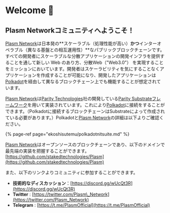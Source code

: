 # Welcome 💁

## Plasm Networkコミュニティへようこそ！

[Plasm Network](https://www.plasmnet.io/)は日本発の**スケーラブル（処理性能が高い）**かつ**インターオペラブル（異なる基盤との相互運用性）**なパブリックブロックチェーンです。すべての開発者にスケーラブルな分散アプリケーションの開発インフラを提供することを通して新しい Web のあり方、分散Web（"Web3.0"） を実現することをミッションにおいています。開発者はスケーラビリティを気にすることなくアプリケーションを作成することが可能になり、開発したアプリケーションは[Polkadot](https://polkadot.network/)を経由して異なるブロックチェーン上でも機能することが想定されています。

[Plasm Network](https://www.plasmnet.io/)は[Parity Technologies](https://www.parity.io/)社の開発している[Parity Substrateフレームワーク](https://substrate.dev/)を用いて実装されています。これにより[Polkadot](https://polkadot.network/)に接続をすることができます。（Polkadotに接続するブロックチェーンはSubstrateによって作成されている必要があります。）Polkadotと[Plasm  Network](https://www.plasmnet.io/)の詳細は以下よりご確認ください。

{% page-ref page="ekoshisutemu/polkadotnitsuite.md" %}

[Plasm Network](https://www.plasmnet.io/)はオープンソースのブロックチェーンであり、以下のドメインで最先端の実装を把握することができます。  
[https://github.com/stakedtechnologies/Plasm](https://github.com/stakedtechnologies/Plasm)

また、以下のリンクよりコミュニティに参加することができます。

* **技術的なディスカッション**：[https://discord.gg/wUcQt3R](https://discord.gg/wUcQt3R)
* **Twitter** : [https://twitter.com/Plasm\_Network](https://twitter.com/Plasm_Network)
* **Telegram** : [https://t.me/PlasmOfficial](https://t.me/PlasmOfficial)

